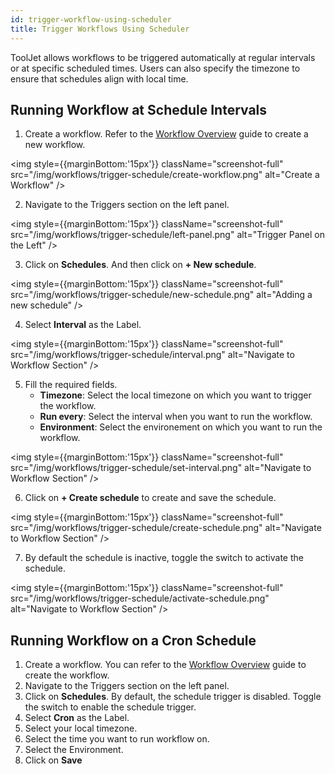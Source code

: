 ```yaml
---
id: trigger-workflow-using-scheduler
title: Trigger Workflows Using Scheduler
---
```


ToolJet allows workflows to be triggered automatically at regular intervals or at specific scheduled times. Users can also specify the timezone to ensure that schedules align with local time.

## Running Workflow at Schedule Intervals

1. Create a workflow. Refer to the [Workflow Overview](/docs/workflows/overview) guide to create a new workflow.

<img style={{marginBottom:'15px'}} className="screenshot-full" src="/img/workflows/trigger-schedule/create-workflow.png" alt="Create a Workflow" /> 

2. Navigate to the Triggers section on the left panel.

<img style={{marginBottom:'15px'}} className="screenshot-full" src="/img/workflows/trigger-schedule/left-panel.png" alt="Trigger Panel on the Left" />

3. Click on **Schedules**. And then click on **+ New schedule**.

<img style={{marginBottom:'15px'}} className="screenshot-full" src="/img/workflows/trigger-schedule/new-schedule.png" alt="Adding a new schedule" />

4. Select **Interval** as the Label.

<img style={{marginBottom:'15px'}} className="screenshot-full" src="/img/workflows/trigger-schedule/interval.png" alt="Navigate to Workflow Section" />

5. Fill the required fields.
    - **Timezone**: Select the local timezone on which you want to trigger the workflow.
    - **Run every**: Select the interval when you want to run the workflow.
    - **Environment**: Select the environement on which you want to run the workflow. 

<img style={{marginBottom:'15px'}} className="screenshot-full" src="/img/workflows/trigger-schedule/set-interval.png" alt="Navigate to Workflow Section" />

6. Click on **+ Create schedule** to create and save the schedule.

<img style={{marginBottom:'15px'}} className="screenshot-full" src="/img/workflows/trigger-schedule/create-schedule.png" alt="Navigate to Workflow Section" />

7. By default the schedule is inactive, toggle the switch to activate the schedule.

<img style={{marginBottom:'15px'}} className="screenshot-full" src="/img/workflows/trigger-schedule/activate-schedule.png" alt="Navigate to Workflow Section" />


## Running Workflow on a Cron Schedule

1. Create a workflow. You can refer to the [Workflow Overview](/docs/workflows/overview) guide to create the workflow.
2. Navigate to the Triggers section on the left panel.
3. Click on **Schedules**. By default, the schedule trigger is disabled. Toggle the switch to enable the schedule trigger. 
4. Select **Cron** as the Label.
5. Select your local timezone.
6. Select the time you want to run workflow on.
7. Select the Environment.
8. Click on **Save**

